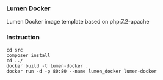 ### Lumen Docker
Lumen Docker image template based on php:7.2-apache

### Instruction
```
cd src
composer install
cd ../
docker build -t lumen-docker .
docker run -d -p 80:80 --name lumen_docker lumen-docker
```

